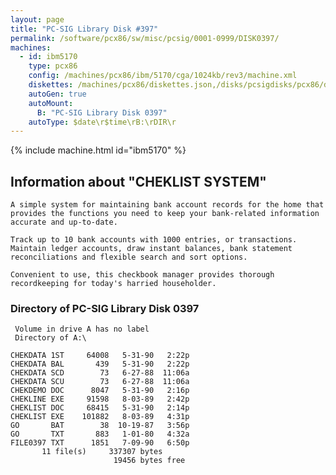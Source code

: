 ```yaml
---
layout: page
title: "PC-SIG Library Disk #397"
permalink: /software/pcx86/sw/misc/pcsig/0001-0999/DISK0397/
machines:
  - id: ibm5170
    type: pcx86
    config: /machines/pcx86/ibm/5170/cga/1024kb/rev3/machine.xml
    diskettes: /machines/pcx86/diskettes.json,/disks/pcsigdisks/pcx86/diskettes.json
    autoGen: true
    autoMount:
      B: "PC-SIG Library Disk 0397"
    autoType: $date\r$time\rB:\rDIR\r
---
```


{% include machine.html id="ibm5170" %}

## Information about "CHEKLIST SYSTEM"

    A simple system for maintaining bank account records for the home that
    provides the functions you need to keep your bank-related information
    accurate and up-to-date.
    
    Track up to 10 bank accounts with 1000 entries, or transactions.
    Maintain ledger accounts, draw instant balances, bank statement
    reconciliations and flexible search and sort options.
    
    Convenient to use, this checkbook manager provides thorough
    recordkeeping for today's harried householder.

### Directory of PC-SIG Library Disk 0397

     Volume in drive A has no label
     Directory of A:\

    CHEKDATA 1ST     64008   5-31-90   2:22p
    CHEKDATA BAL       439   5-31-90   2:22p
    CHEKDATA SCD        73   6-27-88  11:06a
    CHEKDATA SCU        73   6-27-88  11:06a
    CHEKDEMO DOC      8047   5-31-90   2:16p
    CHEKLINE EXE     91598   8-03-89   2:42p
    CHEKLIST DOC     68415   5-31-90   2:14p
    CHEKLIST EXE    101882   8-03-89   4:31p
    GO       BAT        38  10-19-87   3:56p
    GO       TXT       883   1-01-80   4:32a
    FILE0397 TXT      1851   7-09-90   6:50p
           11 file(s)     337307 bytes
                           19456 bytes free
